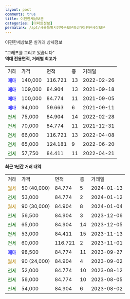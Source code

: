 ```yaml
---
layout: post
comments: true
title: 이편한세상보문
categories: [아파트정보]
permalink: /apt/서울특별시성북구보문동3가이편한세상보문
---
```


이편한세상보문 실거래 상세정보

<script type="text/javascript">
  google.charts.load('current', {'packages':['line', 'corechart']});
  google.charts.setOnLoadCallback(drawChart);

  function drawChart() {
    var data = new google.visualization.DataTable();
    data.addColumn('date', '거래일');
    data.addColumn('number', "매매");
    data.addColumn('number', "전세");
    data.addColumn('number', "전매");

    data.addRows([[new Date(Date.parse("2024-01-13")), null, null, null], [new Date(Date.parse("2024-01-12")), null, 53000, null], [new Date(Date.parse("2024-01-04")), null, null, null], [new Date(Date.parse("2023-12-06")), null, 56500, null], [new Date(Date.parse("2023-12-05")), null, 65000, null], [new Date(Date.parse("2023-11-13")), null, 53000, null], [new Date(Date.parse("2023-11-01")), null, 60000, null], [new Date(Date.parse("2023-09-27")), 98500, null, null], [new Date(Date.parse("2023-09-02")), null, null, null], [new Date(Date.parse("2023-08-12")), null, 52000, null], [new Date(Date.parse("2023-08-05")), null, 56000, null], [new Date(Date.parse("2023-08-02")), null, 54000, null]]);

    var options = {
      hAxis: {
        format: 'yyyy/MM/dd'
      },    
      lineWidth: 0,
      pointsVisible: true,    
      title: '최근 1년간 유형별 실거래가 분포',
      legend: { position: 'bottom' }
    };

    var formatter = new google.visualization.NumberFormat({pattern:'###,###'} );
    formatter.format(data, 1);
    formatter.format(data, 2);
    
    setTimeout(function() {
        var chart = new google.visualization.LineChart(document.getElementById('columnchart_material'));
        chart.draw(data, (options));
        document.getElementById('loading').style.display = 'none';
    }, 200);
  }
</script>


<div id="loading" style="z-index:20; display: block; margin-left: 0px">"그래프를 그리고 있습니다"</div>
<div id="columnchart_material" style="width: 95%; margin-left: 0px; display: block"></div>
<!-- contents start -->
<b>역대 전용면적, 거래별 최고가</b>
<table class="sortable">
    <tr>
      <td>거래</td>
      <td>가격</td>
      <td>면적</td>
      <td>층</td>
      <td>거래일</td>
    </tr>
        <tr>
          <td><a style="color: blue">매매</a></td>
          <td>140,000</td>
          <td>116.721</td>
          <td>13</td>
          <td>2022-02-26</td>
        </tr>            <tr>
          <td><a style="color: blue">매매</a></td>
          <td>109,000</td>
          <td>84.904</td>
          <td>13</td>
          <td>2021-09-18</td>
        </tr>            <tr>
          <td><a style="color: blue">매매</a></td>
          <td>100,000</td>
          <td>84.774</td>
          <td>11</td>
          <td>2021-09-05</td>
        </tr>            <tr>
          <td><a style="color: blue">매매</a></td>
          <td>94,000</td>
          <td>59.663</td>
          <td>6</td>
          <td>2021-09-11</td>
        </tr>        
        <tr>
              <td><a style="color: darkgreen">전세</a></td>
              <td>75,000</td>
              <td>84.904</td>
              <td>14</td>
              <td>2022-02-28</td>
            </tr>            <tr>
              <td><a style="color: darkgreen">전세</a></td>
              <td>70,000</td>
              <td>84.774</td>
              <td>11</td>
              <td>2021-12-31</td>
            </tr>            <tr>
              <td><a style="color: darkgreen">전세</a></td>
              <td>66,000</td>
              <td>116.721</td>
              <td>13</td>
              <td>2022-04-08</td>
            </tr>            <tr>
              <td><a style="color: darkgreen">전세</a></td>
              <td>65,000</td>
              <td>124.181</td>
              <td>9</td>
              <td>2022-06-20</td>
            </tr>            <tr>
              <td><a style="color: darkgreen">전세</a></td>
              <td>57,750</td>
              <td>84.411</td>
              <td>11</td>
              <td>2022-04-21</td>
            </tr>        
    
</table>

<b>최근 1년간 거래 내역</b>

<table class="sortable">
    <tr>
      <td>거래</td>
      <td>가격</td>
      <td>면적</td>
      <td>층</td>
      <td>거래일</td>
    </tr>
    <tr>
      <td><a style="color: darkgoldenrod">월세</a></td>
      <td>50 (40,000)</td>
      <td>84.774</td>
      <td>5</td>
      <td>2024-01-13</td>
    </tr>          <tr>
      <td><a style="color: darkgreen">전세</a></td>
      <td>53,000</td>
      <td>84.774</td>
      <td>2</td>
      <td>2024-01-12</td>
    </tr>          <tr>
      <td><a style="color: darkgoldenrod">월세</a></td>
      <td>90 (30,000)</td>
      <td>84.904</td>
      <td>8</td>
      <td>2024-01-04</td>
    </tr>          <tr>
      <td><a style="color: darkgreen">전세</a></td>
      <td>56,500</td>
      <td>84.904</td>
      <td>3</td>
      <td>2023-12-06</td>
    </tr>          <tr>
      <td><a style="color: darkgreen">전세</a></td>
      <td>65,000</td>
      <td>84.904</td>
      <td>14</td>
      <td>2023-12-05</td>
    </tr>          <tr>
      <td><a style="color: darkgreen">전세</a></td>
      <td>53,000</td>
      <td>84.411</td>
      <td>15</td>
      <td>2023-11-13</td>
    </tr>          <tr>
      <td><a style="color: darkgreen">전세</a></td>
      <td>60,000</td>
      <td>116.721</td>
      <td>2</td>
      <td>2023-11-01</td>
    </tr>          <tr>
      <td><a style="color: blue">매매</a></td>
      <td>98,500</td>
      <td>84.774</td>
      <td>11</td>
      <td>2023-09-27</td>
    </tr>          <tr>
      <td><a style="color: darkgoldenrod">월세</a></td>
      <td>90 (24,000)</td>
      <td>84.904</td>
      <td>4</td>
      <td>2023-09-02</td>
    </tr>          <tr>
      <td><a style="color: darkgreen">전세</a></td>
      <td>52,000</td>
      <td>84.774</td>
      <td>10</td>
      <td>2023-08-12</td>
    </tr>          <tr>
      <td><a style="color: darkgreen">전세</a></td>
      <td>56,000</td>
      <td>84.774</td>
      <td>10</td>
      <td>2023-08-05</td>
    </tr>          <tr>
      <td><a style="color: darkgreen">전세</a></td>
      <td>54,000</td>
      <td>84.904</td>
      <td>6</td>
      <td>2023-08-02</td>
    </tr>      </table>
<!-- contents end -->    

